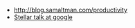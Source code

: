 - http://blog.samaltman.com/productivity
- [Stellar talk at google ](https://www.youtube.com/watch?v=vmwnhZmEZjc)
